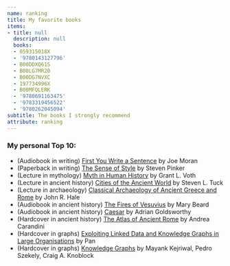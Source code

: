 ```yaml
---
name: ranking
title: My favorite books
items:
- title: null
  description: null
  books:
  - 059315018X
  - '9780143127796'
  - B00DDXQ61S
  - B00LG7MR20
  - B00DG7NVXC
  - 197734996X
  - B00MFQLERK
  - '9780691163475'
  - '9783319456522'
  - '9780262045094'
subtitle: The books I strongly recommend
attribute: ranking
---
```

### My personal Top 10:
- (Audiobook in writing) [First You Write a Sentence](/books/info/059315018X) by Joe Moran
- (Paperback in writing) [The Sense of Style](/books/info/9780143127796) by Steven Pinker
- (Lecture in mythology) [Myth in Human History](/books/info/B00DDXQ61S) by Grant L. Voth
- (Lecture in ancient history) [Cities of the Ancient World](/books/info/B00LG7MR20) by Steven L. Tuck
- (Lecture in archaeology) [Classical Archaeology of Ancient Greece and Rome](/books/info/B00DG7NVXC) by John R. Hale
- (Audiobook in ancient history) [The Fires of Vesuvius](/books/info/197734996X) by Mary Beard
- (Audiobook in ancient history) [Caesar](/books/info/B00MFQLERK) by Adrian Goldsworthy
- (Hardcover in ancient history) [The Atlas of Ancient Rome](/books/info/9780691163475) by Andrea Carandini
- (Hardcover in graphs) [Exploiting Linked Data and Knowledge Graphs in Large Organisations](/books/info/9783319456522) by Pan
- (Hardcover in graphs) [Knowledge Graphs](/books/info/9780262045094) by Mayank Kejriwal, Pedro Szekely, Craig A. Knoblock
